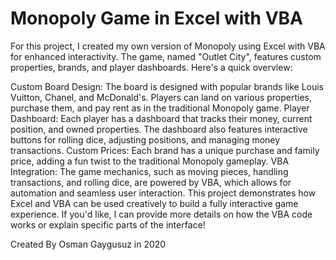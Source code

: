 # Monopoly Game in Excel with VBA
For this project, I created my own version of Monopoly using Excel with VBA for enhanced interactivity. The game, named "Outlet City", features custom properties, brands, and player dashboards. Here's a quick overview:

Custom Board Design: The board is designed with popular brands like Louis Vuitton, Chanel, and McDonald's. Players can land on various properties, purchase them, and pay rent as in the traditional Monopoly game.
Player Dashboard: Each player has a dashboard that tracks their money, current position, and owned properties. The dashboard also features interactive buttons for rolling dice, adjusting positions, and managing money transactions.
Custom Prices: Each brand has a unique purchase and family price, adding a fun twist to the traditional Monopoly gameplay.
VBA Integration: The game mechanics, such as moving pieces, handling transactions, and rolling dice, are powered by VBA, which allows for automation and seamless user interaction.
This project demonstrates how Excel and VBA can be used creatively to build a fully interactive game experience. If you'd like, I can provide more details on how the VBA code works or explain specific parts of the interface!

Created By Osman Gaygusuz in 2020
